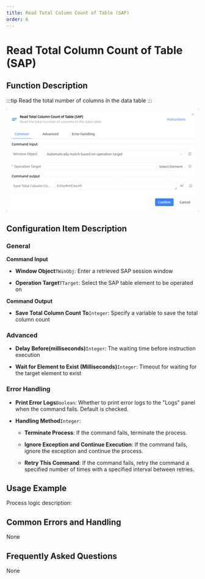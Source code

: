 ```yaml
---
title: Read Total Column Count of Table (SAP)
order: 6
---
```


# Read Total Column Count of Table (SAP)

## Function Description

:::tip 
Read the total number of columns in the data table
:::

![Read Total Column Count of Table (SAP)](../../../assets/Read%20Total%20Column%20Count%20of%20Table%20(SAP)_command.png)

## Configuration Item Description

### General

**Command Input**

- **Window Object**`TWinObj`: Enter a retrieved SAP session window

- **Operation Target**`TTarget`: Select the SAP table element to be operated on


**Command Output**

- **Save Total Column Count To**`Integer`: Specify a variable to save the total column count

### Advanced

- **Delay Before(milliseconds)**`Integer`: The waiting time before instruction execution

- **Wait for Element to Exist (Milliseconds)**`Integer`: Timeout for waiting for the target element to exist

### Error Handling

- **Print Error Logs**`Boolean`: Whether to print error logs to the "Logs" panel when the command fails. Default is checked. 

- **Handling Method**`Integer`:

    - **Terminate Process**: If the command fails, terminate the process.

    - **Ignore Exception and Continue Execution**: If the command fails, ignore the exception and continue the process.

    - **Retry This Command**: If the command fails, retry the command a specified number of times with a specified interval between retries.

## Usage Example

Process logic description:

## Common Errors and Handling

None

## Frequently Asked Questions

None

